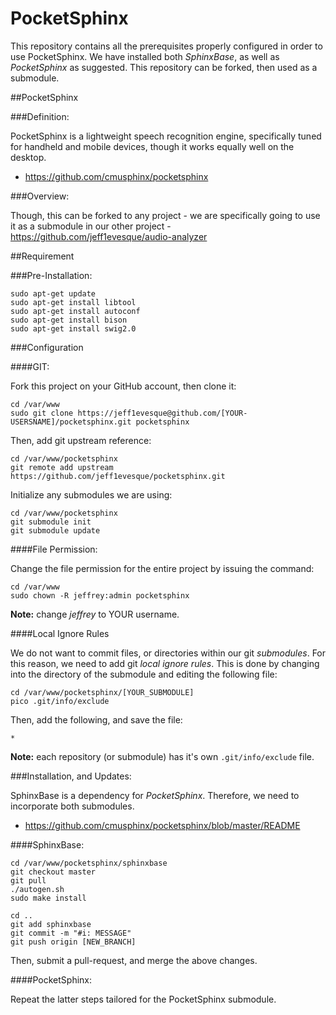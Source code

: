 PocketSphinx
=====================

This repository contains all the prerequisites properly configured in order to use PocketSphinx.  We have installed both *SphinxBase*, as well as *PocketSphinx* as suggested.  This repository can be forked, then used as a submodule.

##PocketSphinx

###Definition:

PocketSphinx is a lightweight speech recognition engine, specifically tuned for handheld and mobile devices, though it works equally well on the desktop.

- https://github.com/cmusphinx/pocketsphinx

###Overview:

Though, this can be forked to any project - we are specifically going to use it as a submodule in our other project - https://github.com/jeff1evesque/audio-analyzer

##Requirement

###Pre-Installation:

```
sudo apt-get update
sudo apt-get install libtool
sudo apt-get install autoconf
sudo apt-get install bison
sudo apt-get install swig2.0
```

###Configuration

####GIT:

Fork this project on your GitHub account, then clone it:

```
cd /var/www
sudo git clone https://jeff1evesque@github.com/[YOUR-USERSNAME]/pocketsphinx.git pocketsphinx
```

Then, add git upstream reference:

```
cd /var/www/pocketsphinx
git remote add upstream https://github.com/jeff1evesque/pocketsphinx.git
```

Initialize any submodules we are using:

```
cd /var/www/pocketsphinx
git submodule init
git submodule update
```

####File Permission:

Change the file permission for the entire project by issuing the command:

```
cd /var/www
sudo chown -R jeffrey:admin pocketsphinx
```

**Note:** change *jeffrey* to YOUR username.

####Local Ignore Rules

We do not want to commit files, or directories within our git *submodules*.  For this reason, we need to add git *local ignore rules*.  This is done by changing into the directory of the submodule and editing the following file:

```
cd /var/www/pocketsphinx/[YOUR_SUBMODULE]
pico .git/info/exclude
```

Then, add the following, and save the file:

```
*
```

**Note:** each repository (or submodule) has it's own `.git/info/exclude` file. 

###Installation, and Updates:

SphinxBase is a dependency for *PocketSphinx*.  Therefore, we need to incorporate both submodules.

- https://github.com/cmusphinx/pocketsphinx/blob/master/README

####SphinxBase:

```
cd /var/www/pocketsphinx/sphinxbase
git checkout master
git pull
./autogen.sh
sudo make install

cd ..
git add sphinxbase
git commit -m "#i: MESSAGE"
git push origin [NEW_BRANCH]
```

Then, submit a pull-request, and merge the above changes.

####PocketSphinx:

Repeat the latter steps tailored for the PocketSphinx submodule.
